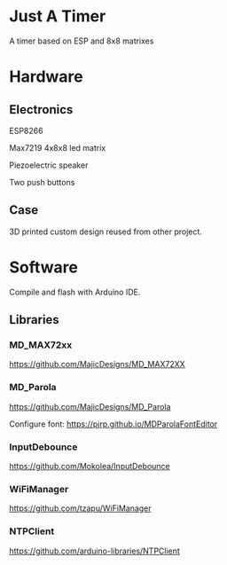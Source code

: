 # Just A Timer
A timer based on ESP and 8x8 matrixes

# Hardware
## Electronics
ESP8266

Max7219 4x8x8 led matrix

Piezoelectric speaker

Two push buttons

## Case
3D printed custom design reused from other project.

# Software
Compile and flash with Arduino IDE.

## Libraries
### MD_MAX72xx

https://github.com/MajicDesigns/MD_MAX72XX

### MD_Parola

https://github.com/MajicDesigns/MD_Parola

Configure font: https://pjrp.github.io/MDParolaFontEditor

### InputDebounce

https://github.com/Mokolea/InputDebounce

### WiFiManager

https://github.com/tzapu/WiFiManager

### NTPClient

https://github.com/arduino-libraries/NTPClient